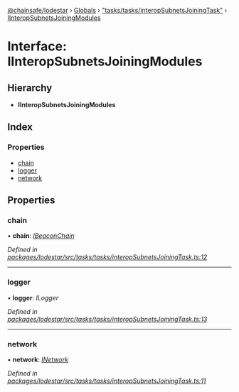 [@chainsafe/lodestar](../README.md) › [Globals](../globals.md) › ["tasks/tasks/interopSubnetsJoiningTask"](../modules/_tasks_tasks_interopsubnetsjoiningtask_.md) › [IInteropSubnetsJoiningModules](_tasks_tasks_interopsubnetsjoiningtask_.iinteropsubnetsjoiningmodules.md)

# Interface: IInteropSubnetsJoiningModules

## Hierarchy

* **IInteropSubnetsJoiningModules**

## Index

### Properties

* [chain](_tasks_tasks_interopsubnetsjoiningtask_.iinteropsubnetsjoiningmodules.md#chain)
* [logger](_tasks_tasks_interopsubnetsjoiningtask_.iinteropsubnetsjoiningmodules.md#logger)
* [network](_tasks_tasks_interopsubnetsjoiningtask_.iinteropsubnetsjoiningmodules.md#network)

## Properties

###  chain

• **chain**: *[IBeaconChain](_chain_interface_.ibeaconchain.md)*

*Defined in [packages/lodestar/src/tasks/tasks/interopSubnetsJoiningTask.ts:12](https://github.com/ChainSafe/lodestar/blob/e079784d1/packages/lodestar/src/tasks/tasks/interopSubnetsJoiningTask.ts#L12)*

___

###  logger

• **logger**: *ILogger*

*Defined in [packages/lodestar/src/tasks/tasks/interopSubnetsJoiningTask.ts:13](https://github.com/ChainSafe/lodestar/blob/e079784d1/packages/lodestar/src/tasks/tasks/interopSubnetsJoiningTask.ts#L13)*

___

###  network

• **network**: *[INetwork](_network_interface_.inetwork.md)*

*Defined in [packages/lodestar/src/tasks/tasks/interopSubnetsJoiningTask.ts:11](https://github.com/ChainSafe/lodestar/blob/e079784d1/packages/lodestar/src/tasks/tasks/interopSubnetsJoiningTask.ts#L11)*

